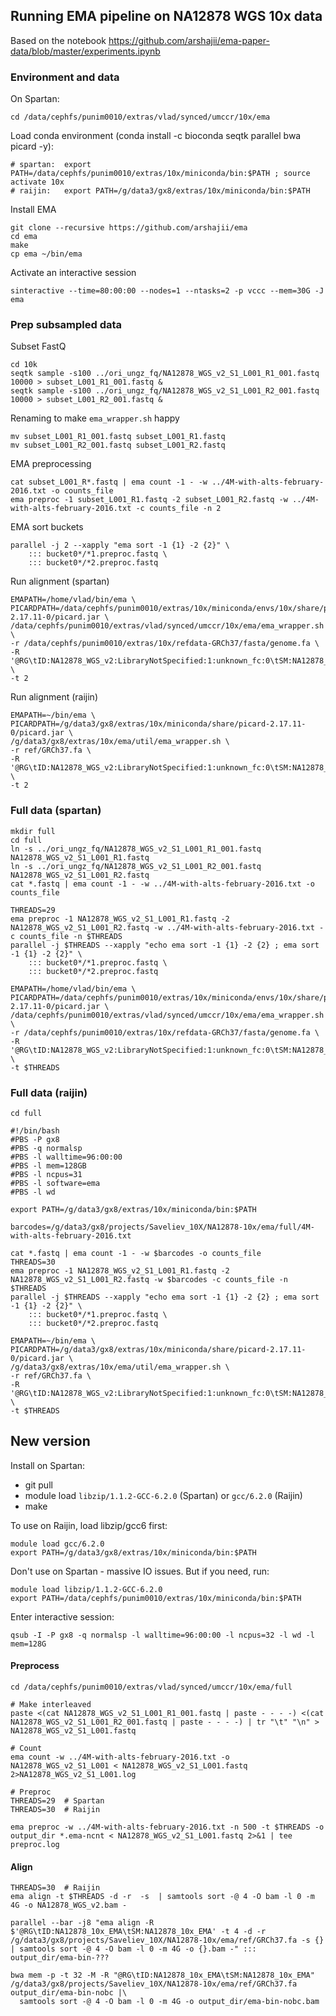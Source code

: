## Running EMA pipeline on NA12878 WGS 10x data

Based on the notebook https://github.com/arshajii/ema-paper-data/blob/master/experiments.ipynb

### Environment and data

On Spartan:

```
cd /data/cephfs/punim0010/extras/vlad/synced/umccr/10x/ema
```

Load conda environment (conda install -c bioconda seqtk parallel bwa picard -y):
```
# spartan:  export PATH=/data/cephfs/punim0010/extras/10x/miniconda/bin:$PATH ; source activate 10x
# raijin:   export PATH=/g/data3/gx8/extras/10x/miniconda/bin:$PATH
```

Install EMA

```
git clone --recursive https://github.com/arshajii/ema
cd ema
make
cp ema ~/bin/ema
```

Activate an interactive session

```
sinteractive --time=80:00:00 --nodes=1 --ntasks=2 -p vccc --mem=30G -J ema
```


### Prep subsampled data

Subset FastQ

```
cd 10k
seqtk sample -s100 ../ori_ungz_fq/NA12878_WGS_v2_S1_L001_R1_001.fastq 10000 > subset_L001_R1_001.fastq &
seqtk sample -s100 ../ori_ungz_fq/NA12878_WGS_v2_S1_L001_R2_001.fastq 10000 > subset_L001_R2_001.fastq &
```

Renaming to make `ema_wrapper.sh` happy

```
mv subset_L001_R1_001.fastq subset_L001_R1.fastq
mv subset_L001_R2_001.fastq subset_L001_R2.fastq
```

EMA preprocessing

```
cat subset_L001_R*.fastq | ema count -1 - -w ../4M-with-alts-february-2016.txt -o counts_file
ema preproc -1 subset_L001_R1.fastq -2 subset_L001_R2.fastq -w ../4M-with-alts-february-2016.txt -c counts_file -n 2
```

EMA sort buckets

```
parallel -j 2 --xapply "ema sort -1 {1} -2 {2}" \
	::: bucket0*/*1.preproc.fastq \
	::: bucket0*/*2.preproc.fastq
```

Run alignment (spartan)

```
EMAPATH=/home/vlad/bin/ema \
PICARDPATH=/data/cephfs/punim0010/extras/10x/miniconda/envs/10x/share/picard-2.17.11-0/picard.jar \
/data/cephfs/punim0010/extras/vlad/synced/umccr/10x/ema/ema_wrapper.sh \
-r /data/cephfs/punim0010/extras/10x/refdata-GRCh37/fasta/genome.fa \
-R '@RG\tID:NA12878_WGS_v2:LibraryNotSpecified:1:unknown_fc:0\tSM:NA12878_WGS_v2' \
-t 2
```

Run alignment (raijin)

```
EMAPATH=~/bin/ema \
PICARDPATH=/g/data3/gx8/extras/10x/miniconda/share/picard-2.17.11-0/picard.jar \
/g/data3/gx8/extras/10x/ema/util/ema_wrapper.sh \
-r ref/GRCh37.fa \
-R '@RG\tID:NA12878_WGS_v2:LibraryNotSpecified:1:unknown_fc:0\tSM:NA12878_WGS_v2' \
-t 2
```

### Full data (spartan)

```
mkdir full
cd full
ln -s ../ori_ungz_fq/NA12878_WGS_v2_S1_L001_R1_001.fastq NA12878_WGS_v2_S1_L001_R1.fastq
ln -s ../ori_ungz_fq/NA12878_WGS_v2_S1_L001_R2_001.fastq NA12878_WGS_v2_S1_L001_R2.fastq
cat *.fastq | ema count -1 - -w ../4M-with-alts-february-2016.txt -o counts_file

THREADS=29
ema preproc -1 NA12878_WGS_v2_S1_L001_R1.fastq -2 NA12878_WGS_v2_S1_L001_R2.fastq -w ../4M-with-alts-february-2016.txt -c counts_file -n $THREADS
parallel -j $THREADS --xapply "echo ema sort -1 {1} -2 {2} ; ema sort -1 {1} -2 {2}" \
	::: bucket0*/*1.preproc.fastq \
	::: bucket0*/*2.preproc.fastq

EMAPATH=/home/vlad/bin/ema \
PICARDPATH=/data/cephfs/punim0010/extras/10x/miniconda/envs/10x/share/picard-2.17.11-0/picard.jar \
/data/cephfs/punim0010/extras/vlad/synced/umccr/10x/ema/ema_wrapper.sh \
-r /data/cephfs/punim0010/extras/10x/refdata-GRCh37/fasta/genome.fa \
-R '@RG\tID:NA12878_WGS_v2:LibraryNotSpecified:1:unknown_fc:0\tSM:NA12878_WGS_v2' \
-t $THREADS
```

### Full data (raijin)

```
cd full

#!/bin/bash
#PBS -P gx8
#PBS -q normalsp
#PBS -l walltime=96:00:00
#PBS -l mem=128GB
#PBS -l ncpus=31
#PBS -l software=ema
#PBS -l wd

export PATH=/g/data3/gx8/extras/10x/miniconda/bin:$PATH

barcodes=/g/data3/gx8/projects/Saveliev_10X/NA12878-10x/ema/full/4M-with-alts-february-2016.txt

cat *.fastq | ema count -1 - -w $barcodes -o counts_file
THREADS=30
ema preproc -1 NA12878_WGS_v2_S1_L001_R1.fastq -2 NA12878_WGS_v2_S1_L001_R2.fastq -w $barcodes -c counts_file -n $THREADS
parallel -j $THREADS --xapply "echo ema sort -1 {1} -2 {2} ; ema sort -1 {1} -2 {2}" \
	::: bucket0*/*1.preproc.fastq \
	::: bucket0*/*2.preproc.fastq

EMAPATH=~/bin/ema \
PICARDPATH=/g/data3/gx8/extras/10x/miniconda/share/picard-2.17.11-0/picard.jar \
/g/data3/gx8/extras/10x/ema/util/ema_wrapper.sh \
-r ref/GRCh37.fa \
-R '@RG\tID:NA12878_WGS_v2:LibraryNotSpecified:1:unknown_fc:0\tSM:NA12878_WGS_v2' \
-t $THREADS
```





## New version

Install on Spartan:
- git pull
- module load `libzip/1.1.2-GCC-6.2.0` (Spartan) or `gcc/6.2.0` (Raijin)
- make

To use on Raijin, load libzip/gcc6 first:

```
module load gcc/6.2.0
export PATH=/g/data3/gx8/extras/10x/miniconda/bin:$PATH
```

Don't use on Spartan - massive IO issues. But if you need, run:

```
module load libzip/1.1.2-GCC-6.2.0
export PATH=/data/cephfs/punim0010/extras/10x/miniconda/bin:$PATH
```

Enter interactive session:

```
qsub -I -P gx8 -q normalsp -l walltime=96:00:00 -l ncpus=32 -l wd -l mem=128G
```

#### Preprocess

```
cd /data/cephfs/punim0010/extras/vlad/synced/umccr/10x/ema/full

# Make interleaved
paste <(cat NA12878_WGS_v2_S1_L001_R1_001.fastq | paste - - - -) <(cat NA12878_WGS_v2_S1_L001_R2_001.fastq | paste - - - -) | tr "\t" "\n" > NA12878_WGS_v2_S1_L001.fastq

# Count
ema count -w ../4M-with-alts-february-2016.txt -o NA12878_WGS_v2_S1_L001 < NA12878_WGS_v2_S1_L001.fastq 2>NA12878_WGS_v2_S1_L001.log

# Preproc
THREADS=29  # Spartan
THREADS=30  # Raijin

ema preproc -w ../4M-with-alts-february-2016.txt -n 500 -t $THREADS -o output_dir *.ema-ncnt < NA12878_WGS_v2_S1_L001.fastq 2>&1 | tee preproc.log
```

#### Align

```
THREADS=30  # Raijin
ema align -t $THREADS -d -r  -s  | samtools sort -@ 4 -O bam -l 0 -m 4G -o NA12878_WGS_v2.bam -

parallel --bar -j8 "ema align -R $'@RG\tID:NA12878_10x_EMA\tSM:NA12878_10x_EMA' -t 4 -d -r /g/data3/gx8/projects/Saveliev_10X/NA12878-10x/ema/ref/GRCh37.fa -s {} | samtools sort -@ 4 -O bam -l 0 -m 4G -o {}.bam -" ::: output_dir/ema-bin-???

bwa mem -p -t 32 -M -R "@RG\tID:NA12878_10x_EMA\tSM:NA12878_10x_EMA" /g/data3/gx8/projects/Saveliev_10X/NA12878-10x/ema/ref/GRCh37.fa output_dir/ema-bin-nobc |\
  samtools sort -@ 4 -O bam -l 0 -m 4G -o output_dir/ema-bin-nobc.bam
```














